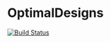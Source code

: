 # OptimalDesigns

[![Build Status](https://github.com/yevgenryeznik/OptimalDesigns.jl/actions/workflows/CI.yml/badge.svg?branch=main)](https://github.com/yevgenryeznik/OptimalDesigns.jl/actions/workflows/CI.yml?query=branch%3Amain)
